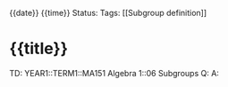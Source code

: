 {{date}} {{time}}
Status: 
Tags: [[Subgroup definition]]
# {{title}}

TD: YEAR1::TERM1::MA151 Algebra 1::06 Subgroups
Q: 
A: 